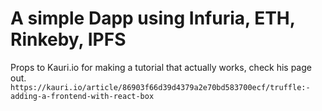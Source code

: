 
# A simple Dapp using Infuria, ETH, Rinkeby, IPFS
Props to Kauri.io for making a tutorial that actually works, check his page out.
```https://kauri.io/article/86903f66d39d4379a2e70bd583700ecf/truffle:-adding-a-frontend-with-react-box```

